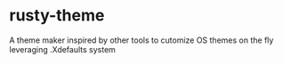 # rusty-theme
A theme maker inspired by other tools to cutomize OS themes on the fly leveraging .Xdefaults system
